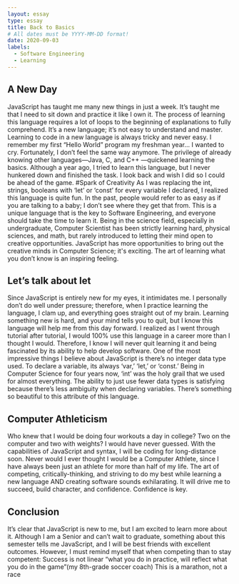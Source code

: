 ```yaml
---
layout: essay
type: essay
title: Back to Basics
# All dates must be YYYY-MM-DD format!
date: 2020-09-03
labels:
  - Software Engineering
  - Learning
---
```


## A New Day
JavaScript has taught me many new things in just a week. It’s taught me that I need to sit down and practice it like I own it. The process of learning this language requires a lot of loops to the beginning of explanations to fully comprehend. It’s a new language; it’s not easy to understand and master. Learning to code in a new language is always tricky and never easy. I remember my first “Hello World” program my freshman year… I wanted to cry. Fortunately, I don’t feel the same way anymore. The privilege of already knowing other languages—Java, C, and C++ —quickened learning the basics. Although a year ago, I tried to learn this language, but I never hunkered down and finished the task. I look back and wish I did so I could be ahead of the game.
#Spark of Creativity 
As I was replacing the int, strings, booleans with ‘let’ or ‘const’ for every variable I declared, I realized this language is quite fun. In the past, people would refer to as easy as if you are talking to a baby; I don’t see where they get that from. This is a unique language that is the key to Software Engineering, and everyone should take the time to learn it.  Being in the science field, especially in undergraduate, Computer Scientist has been strictly learning hard, physical sciences, and math, but rarely introduced to letting their mind open to creative opportunities. JavaScript has more opportunities to bring out the creative minds in Computer Science; it's exciting. The art of learning what you don’t know is an inspiring feeling.
## Let’s talk about let
Since JavaScript is entirely new for my eyes, it intimidates me. I personally don’t do well under pressure; therefore, when I practice learning the language, I clam up, and everything goes straight out of my brain. Learning something new is hard, and your mind tells you to quit, but I know this language will help me from this day forward. I realized as I went through tutorial after tutorial, I would 100% use this language in a career more than I thought I would. Therefore, I know I will never quit learning it and being fascinated by its ability to help develop software. One of the most impressive things I believe about JavaScript is there’s no integer data type used. To declare a variable, its always ‘var,’ ‘let,’ or ‘const.’ Being in Computer Science for four years now, ‘int’ was the holy grail that we used for almost everything. The ability to just use fewer data types is satisfying because there’s less ambiguity when declaring variables. There’s something so beautiful to this attribute of this language. 
## Computer Athleticism
Who knew that I would be doing four workouts a day in college? Two on the computer and two with weights? I would have never guessed. With the capabilities of JavaScript and syntax, I will be coding for long-distance soon. Never would I ever thought I would be a Computer Athlete, since I have always been just an athlete for more than half of my life. The art of competing, critically-thinking, and striving to do my best while learning a new language AND creating software sounds exhilarating. It will drive me to succeed, build character, and confidence.  Confidence is key.
## Conclusion
It’s clear that JavaScript is new to me, but I am excited to learn more about it. Although I am a Senior and can’t wait to graduate, something about this semester tells me JavaScript, and I will be best friends with excellent outcomes. However, I must remind myself that when competing than to stay competent:
Success is not linear
“what you do in practice, will reflect what you do in the game”(my 8th-grade soccer coach)
This is a marathon, not a race
